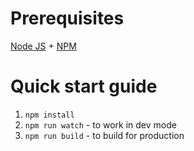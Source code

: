 # Prerequisites

[Node JS](https://nodejs.org/en/) + [NPM](https://www.npmjs.com/)

# Quick start guide

1. ``npm install``
2. ``npm run watch`` - to work in dev mode
3. ``npm run build`` - to build for production
